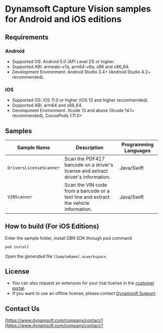 # Dynamsoft Capture Vision samples for Android and iOS editions

## Requirements

### Android

- Supported OS: Android 5.0 (API Level 21) or higher.
- Supported ABI: armeabi-v7a, arm64-v8a, x86 and x86_64.
- Development Environment: Android Studio 3.4+ (Android Studio 4.2+ recommended).

### iOS

- Supported OS: iOS 11.0 or higher (iOS 13 and higher recommended).
- Supported ABI: arm64 and x86_64.
- Development Environment: Xcode 13 and above (Xcode 14.1+ recommended), CocoaPods 1.11.0+

## Samples

| Sample Name | Description | Programming Languages |
| ----------- | ----------- | --------------------- |
| `DriversLicenseScanner` | Scan the PDF417 barcode on a driver's license and extract driver's information. | Java/Swift |
| `VINScanner` | Scan the VIN code from a barcode or a text line and extract the vehicle information. | Java/Swift |

## How to build (For iOS Editions)

Enter the sample folder, install DBR SDK through pod command

```bash
pod install
```

Open the generated file `[SampleName].xcworkspace`.

## License

- You can also request an extension for your trial license in the [customer portal](https://www.dynamsoft.com/customer/license/trialLicense?product=dbr&utm_source=github).
- If you want to use an offline license, please contact [Dynamsoft Support](https://www.dynamsoft.com/company/contact/).

## Contact Us

[https://www.dynamsoft.com/company/contact/](https://www.dynamsoft.com/company/contact/)

